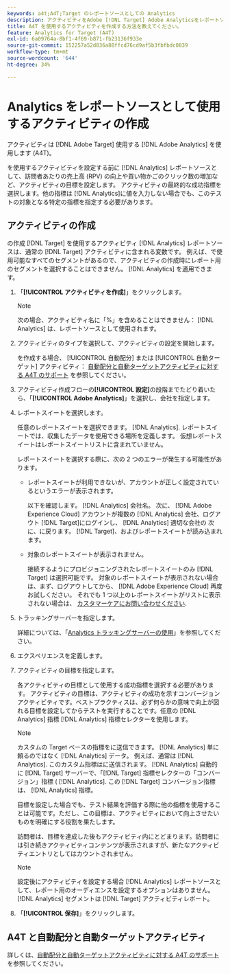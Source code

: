 ```yaml
---
keywords: a4t;A4T;Target のレポートソースとしての Analytics
description: アクティビティをAdobe [!DNL Target] Adobe Analyticsをレポートソースとして使用する (A4T)
title: A4T を使用するアクティビティを作成する方法を教えてください。
feature: Analytics for Target (A4T)
exl-id: 6a09764a-8bf1-4f69-b871-fb23136f933e
source-git-commit: 152257a52d836a88ffcd76cd9af5b3fbfbdc0839
workflow-type: tm+mt
source-wordcount: '644'
ht-degree: 34%

---
```


# Analytics をレポートソースとして使用するアクティビティの作成

アクティビティは [!DNL Adobe Target] 使用する [!DNL Adobe Analytics] を使用します (A4T)。

を使用するアクティビティを設定する前に [!DNL Analytics] レポートソースとして、訪問者あたりの売上高 (RPV) の向上や買い物かごのクリック数の増加など、アクティビティの目標を設定します。 アクティビティの最終的な成功指標を選択します。他の指標は [!DNL Analytics]に値を入力しない場合でも、このテストの対象となる特定の指標を指定する必要があります。

## アクティビティの作成

の作成 [!DNL Target] を使用するアクティビティ [!DNL Analytics] レポートソースは、通常の [!DNL Target] アクティビティに含まれる変数です。 例えば、で使用可能なすべてのセグメントがあるので、アクティビティの作成時にレポート用のセグメントを選択することはできません。 [!DNL Analytics] を適用できます。

1. 「**[!UICONTROL アクティビティを作成]**」をクリックします。

   >[!NOTE]
   >
   >次の場合、アクティビティ名に「%」を含めることはできません： [!DNL Analytics] は、レポートソースとして使用されます。

1. アクティビティのタイプを選択して、アクティビティの設定を開始します。

   を作成する場合、 [!UICONTROL 自動配分] または [!UICONTROL 自動ターゲット] アクティビティ： [自動配分と自動ターゲットアクティビティに対する A4T のサポート](/help/main/c-integrating-target-with-mac/a4t/a4t-at-aa.md) を参照してください。

1. アクティビティ作成フローの&#x200B;**[!UICONTROL 設定]**&#x200B;の段階までたどり着いたら、「**[!UICONTROL Adobe Analytics]**」を選択し、会社を指定します。
1. レポートスイートを選択します。

   任意のレポートスイートを選択できます。 [!DNL Analytics]. レポートスイートでは、収集したデータを使用できる場所を定義します。 仮想レポートスイートはレポートスイートリストに含まれていません。

   レポートスイートを選択する際に、次の 2 つのエラーが発生する可能性があります。

   * レポートスイートが利用できないが、アカウントが正しく設定されているというエラーが表示されます。

      以下を確認します。 [!DNL Analytics] 会社名。 次に、 [!DNL Adobe Experience Cloud] アカウントが複数の [!DNL Analytics] 会社、ログアウト [!DNL Target]にログインし、 [!DNL Analytics] 適切な会社の 次に、に戻ります。 [!DNL Target]、およびレポートスイートが読み込まれます。

   * 対象のレポートスイートが表示されません。

      接続するようにプロビジョニングされたレポートスイートのみ [!DNL Target] は選択可能です。 対象のレポートスイートが表示されない場合は、まず、ログアウトしてから、 [!DNL Adobe Experience Cloud] 再度お試しください。
   それでも 1 つ以上のレポートスイートがリストに表示されない場合は、 [カスタマーケアにお問い合わせください](/help/main/cmp-resources-and-contact-information.md#reference_ACA3391A00EF467B87930A450050077C).

1. トラッキングサーバーを指定します。

   詳細については、「[Analytics トラッキングサーバーの使用](/help/main/c-integrating-target-with-mac/a4t/analytics-tracking-server.md#task_72077BA7E93C4A65A715A18F32228823)」を参照してください。

1. エクスペリエンスを定義します。
1. アクティビティの目標を指定します。

   各アクティビティの目標として使用する成功指標を選択する必要があります。 アクティビティの目標は、アクティビティの成功を示すコンバージョンアクティビティです。ベストプラクティスは、必ず何らかの意味で向上が図れる目標を設定してからテストを実行することです。任意の [!DNL Analytics] 指標 [!DNL Analytics] 指標セレクターを使用します。

   >[!NOTE]
   >
   >カスタムの Target ベースの指標をに送信できます。 [!DNL Analytics] 単に頼るのではなく [!DNL Analytics] データ。 例えば、通常は [!DNL Analytics]. このカスタム指標はに送信されます。 [!DNL Analytics] 自動的に [!DNL Target] サーバーで、「[!DNL Target] 指標セレクターの「コンバージョン」指標 ( [!DNL Analytics]. この [!DNL Target] コンバージョン指標は、 [!DNL Analytics] 指標。

   目標を設定した場合でも、テスト結果を評価する際に他の指標を使用することは可能です。ただし、この目標は、アクティビティにおいて向上させたいものを明確にする役割を果たします。

   訪問者は、目標を達成した後もアクティビティ内にとどまります。訪問者には引き続きアクティビティコンテンツが表示されますが、新たなアクティビティエントリとしてはカウントされません。

   >[!NOTE]
   >
   >設定後にアクティビティを設定する場合 [!DNL Analytics] レポートソースとして、レポート用のオーディエンスを設定するオプションはありません。 [!DNL Analytics] セグメントは [!DNL Target] アクティビティレポート。

1. 「**[!UICONTROL 保存]**」をクリックします。

## A4T と自動配分と自動ターゲットアクティビティ

詳しくは、[自動配分と自動ターゲットアクティビティに対する A4T のサポート](/help/main/c-integrating-target-with-mac/a4t/a4t-at-aa.md)を参照してください。
